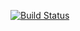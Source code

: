 [![Build Status](https://travis-ci.org/astrapi69/resourcebundle.inspector.svg?branch=master)](https://travis-ci.org/astrapi69/resourcebundle.inspector)
